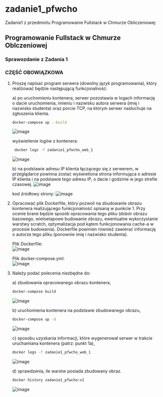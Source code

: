 # zadanie1_pfwcho
Zadanie1 z przedmiotu Programowanie Fullstack w Chmurze Obliczeniowej

## Programowanie Fullstack w Chmurze Oblczeniowej
### Sprawozdanie z Zadania 1

### CZĘŚĆ OBOWIĄZKOWA

1. Proszę napisać program serwera (dowolny język programowania), który realizować będzie
następującą funkcjonalność:

    a) po uruchomieniu kontenera, serwer pozostawia w logach informację o dacie uruchomienia, imieniu i nazwisku autora serwera (imię i nazwisko studenta) oraz porcie TCP, na którym serwer nasłuchuje na zgłoszenia klienta.
    ```bash
    docker-compose up --build
    ```
    ![image](https://user-images.githubusercontent.com/49763989/174054190-f37de31b-67a3-4756-a859-1070e8d24342.png)
    
    wyświetlenie logów z kontenera:
    ```bash
     docker logs -f zadanie1_pfwcho_web_1
    ```
    
    ![image](https://user-images.githubusercontent.com/49763989/174054498-8650c146-c246-4eb3-8ea0-c4da46f9ea32.png)


    b) na podstawie adresu IP klienta łączącego się z serwerem, w przeglądarce powinna zostać wyświetlona strona informująca o adresie IP klienta i na podstawie tego adresu IP, o dacie i godzinie w jego strefie czasowej.
    ![image](https://user-images.githubusercontent.com/49763989/174054892-8ae2947d-db80-45df-83cf-e50dd8bee533.png)
    
    kod źródłowy strony:
    ![image](https://user-images.githubusercontent.com/49763989/174055007-00341db9-713e-4971-bac4-682ff79812fc.png)

2. Opracować plik Dockerfile, który pozwoli na zbudowanie obrazu kontenera realizującego funkcjonalność opisaną w punkcie 1. Przy ocenie brane będzie sposób opracowania tego pliku (dobór obrazu bazowego, wieloetapowe budowanie obrazu, ewentualne wykorzystanie warstwy scratch, optymalizacja pod kątem funkcjonowania cache-a w procesie budowania). Dockerfile powinien również zawierać informację o autorze tego pliku (ponownie imię i nazwisko studenta).

    Plik Dockerfile:  
    ![image](https://user-images.githubusercontent.com/49763989/174055270-84b3c355-9f1e-46e6-8d5b-667a6eaa81e0.png)

    Plik docker-compose.yml:  
    ![image](https://user-images.githubusercontent.com/49763989/174055419-428325f8-f64a-4e28-9206-20d0df02033d.png)
    
 3. Należy podać polecenia niezbędne do:

    a) zbudowania opracowanego obrazu kontenera,
    ```bash
    docker-compose build
    ```  
    ![image](https://user-images.githubusercontent.com/49763989/174056312-ce42974d-ed92-4eb5-91fe-a51ec11c4e81.png)

    b) uruchomienia kontenera na podstawie zbudowanego obrazu,

    ```bash
    docker-compose up -d
    ```  
    ![image](https://user-images.githubusercontent.com/49763989/174056436-749049fd-700c-4cc9-abd4-b4adfd3238d3.png)
    
    c) sposobu uzyskania informacji, które wygenerował serwer w trakcie uruchamiana kontenera (patrz: punkt 1a),

    ```bash
    docker logs -f zadanie1_pfwcho_web_1
    ```
    ![image](https://user-images.githubusercontent.com/49763989/174056747-c0918403-7689-44b7-be4f-7df9de837048.png)

    d) sprawdzenia, ile warstw posiada zbudowany obraz.
    
    ```bash
    docker history zadanie1_pfwcho:v1
    ```

    ![image](https://user-images.githubusercontent.com/49763989/174057062-3e9bd64e-93b0-4936-85de-4525671359db.png)

